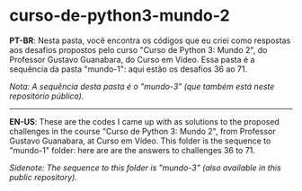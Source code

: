 # curso-de-python3-mundo-2
**PT-BR**: Nesta pasta, você encontra os códigos que eu criei como respostas aos desafios propostos pelo curso "Curso de Python 3: Mundo 2", do Professor Gustavo Guanabara, do Curso em Vídeo. Essa pasta é a sequência da pasta "mundo-1": aqui estão os desafios 36 ao 71.

*Nota: A sequência desta pasta é o "mundo-3" (que também está neste repositório público).*

---
**EN-US**: These are the codes I came up with as solutions to the proposed challenges in the course "Curso de Python 3: Mundo 2", from Professor Gustavo Guanabara, at Curso em Vídeo. This folder is the sequence to "mundo-1" folder: here are are the answers to challenges 36 to 71.

*Sidenote: The sequence to this folder is "mundo-3" (also available in this public repository).*
